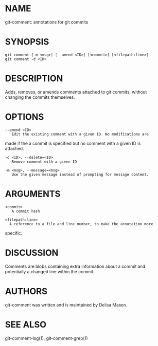 # NAME

  git-comment: annotations for git commits

# SYNOPSIS

    git comment [-m <msg>] [--amend <ID>] [<commit>] [<filepath:line>]
    git comment -d <ID>

# DESCRIPTION

  Adds, removes, or amends comments attached to git commits, without
changing the commits themselves.

# OPTIONS

    --amend <ID>
       Edit the existing comment with a given ID. No modifications are
made if the a commit is specified but no comment with a given ID is
attached.

    -d <ID>, --delete=<ID>
       Remove comment with a given ID

    -m <msg>, --message=<msg>
       Use the given message instead of prompting for message content.

# ARGUMENTS

    <commit>
       A commit hash

    <filepath:line>
      A reference to a file and line number, to make the annotation more
specific.

# DISCUSSION

  Comments are blobs containing extra information about a commit and
potentially a changed line within the commit.

# AUTHORS

  git-comment was written and is maintained by Delisa Mason.

# SEE ALSO

  git-comment-log(1), git-comment-grep(1)
